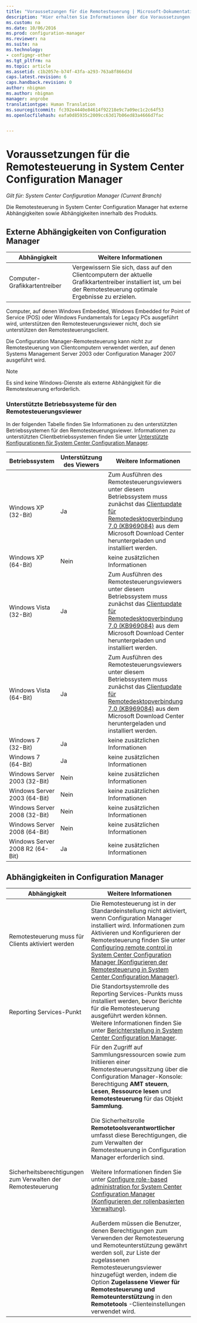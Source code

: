 ```yaml
---
title: "Voraussetzungen für die Remotesteuerung | Microsoft-Dokumentation"
description: "Hier erhalten Sie Informationen über die Voraussetzungen für die Remotesteuerung in System Center Configuration Manager."
ms.custom: na
ms.date: 10/06/2016
ms.prod: configuration-manager
ms.reviewer: na
ms.suite: na
ms.technology:
- configmgr-other
ms.tgt_pltfrm: na
ms.topic: article
ms.assetid: c1b2057e-b74f-43fa-a293-763a8f866d3d
caps.latest.revision: 6
caps.handback.revision: 0
author: nbigman
ms.author: nbigman
manager: angrobe
translationtype: Human Translation
ms.sourcegitcommit: fc392e4440e84614f92218e9c7a09ec1c2c64f53
ms.openlocfilehash: eafa0d85935c2009cc63d17b06ed83a4666d7fac


---
```

# <a name="prerequisites-for-remote-control-in-system-center-configuration-manager"></a>Voraussetzungen für die Remotesteuerung in System Center Configuration Manager

*Gilt für: System Center Configuration Manager (Current Branch)*

Die Remotesteuerung in System Center Configuration Manager hat externe Abhängigkeiten sowie Abhängigkeiten innerhalb des Produkts.  

## <a name="dependencies-external-to-configuration-manager"></a>Externe Abhängigkeiten von Configuration Manager  

|Abhängigkeit|Weitere Informationen|  
|----------------|----------------------|  
|Computer-Grafikkartentreiber|Vergewissern Sie sich, dass auf den Clientcomputern der aktuelle Grafikkartentreiber installiert ist, um bei der Remotesteuerung optimale Ergebnisse zu erzielen.|  

 Computer, auf denen Windows Embedded, Windows Embedded for Point of Service (POS) oder Windows Fundamentals for Legacy PCs ausgeführt wird, unterstützen den Remotesteuerungsviewer nicht, doch sie unterstützen den Remotesteuerungsclient.  

 Die Configuration Manager-Remotesteuerung kann nicht zur Remotesteuerung von Clientcomputern verwendet werden, auf denen Systems Management Server 2003 oder Configuration Manager 2007 ausgeführt wird.  

> [!NOTE]  
>  Es sind keine Windows-Dienste als externe Abhängigkeit für die Remotesteuerung erforderlich.  

### <a name="supported-operating-systems-for-the-remote-control-viewer"></a>Unterstützte Betriebssysteme für den Remotesteuerungsviewer  
 In der folgenden Tabelle finden Sie Informationen zu den unterstützten Betriebssystemen für den Remotesteuerungsviewer. Informationen zu unterstützten Clientbetriebssystemen finden Sie unter [Unterstützte Konfigurationen für System Center Configuration Manager](../../../../core/plan-design/configs/supported-configurations.md).  

|Betriebssystem|Unterstützung des Viewers|Weitere Informationen|  
|----------------------|--------------------|----------------------|  
|Windows XP (32-Bit)|Ja|Zum Ausführen des Remotesteuerungsviewers unter diesem Betriebssystem muss zunächst das [Clientupdate für Remotedesktopverbindung 7.0 (KB969084)](https://www.microsoft.com/en-us/download/details.aspx?id=12767) aus dem Microsoft Download Center heruntergeladen und installiert werden.|  
|Windows XP (64-Bit)|Nein|keine zusätzlichen Informationen|  
|Windows Vista (32-Bit)|Ja|Zum Ausführen des Remotesteuerungsviewers unter diesem Betriebssystem muss zunächst das [Clientupdate für Remotedesktopverbindung 7.0 (KB969084)](https://www.microsoft.com/en-us/download/details.aspx?id=12767) aus dem Microsoft Download Center heruntergeladen und installiert werden.|  
|Windows Vista (64-Bit)|Ja|Zum Ausführen des Remotesteuerungsviewers unter diesem Betriebssystem muss zunächst das [Clientupdate für Remotedesktopverbindung 7.0 (KB969084)](https://www.microsoft.com/en-us/download/details.aspx?id=12767) aus dem Microsoft Download Center heruntergeladen und installiert werden.|  
|Windows 7 (32-Bit)|Ja|keine zusätzlichen Informationen|  
|Windows 7 (64-Bit)|Ja|keine zusätzlichen Informationen|  
|Windows Server 2003 (32-Bit)|Nein|keine zusätzlichen Informationen|  
|Windows Server 2003 (64-Bit)|Nein|keine zusätzlichen Informationen|  
|Windows Server 2008 (32-Bit)|Nein|keine zusätzlichen Informationen|  
|Windows Server 2008 (64-Bit)|Nein|keine zusätzlichen Informationen|  
|Windows Server 2008 R2 (64-Bit)|Ja|keine zusätzlichen Informationen|  

## <a name="configuration-manager-dependencies"></a>Abhängigkeiten in Configuration Manager  

|Abhängigkeit|Weitere Informationen|  
|----------------|----------------------|  
|Remotesteuerung muss für Clients aktiviert werden|Die Remotesteuerung ist in der Standardeinstellung nicht aktiviert, wenn Configuration Manager installiert wird. Informationen zum Aktivieren und Konfigurieren der Remotesteuerung finden Sie unter [Configuring remote control in System Center Configuration Manager (Konfigurieren der Remotesteuerung in System Center Configuration Manager)](../../../../core/clients/manage/remote-control/configuring-remote-control.md).|  
|Reporting Services-Punkt|Die Standortsystemrolle des Reporting Services-Punkts muss installiert werden, bevor Berichte für die Remotesteuerung ausgeführt werden können. Weitere Informationen finden Sie unter [Berichterstellung in System Center Configuration Manager](../../../../core/servers/manage/reporting.md).|  
|Sicherheitsberechtigungen zum Verwalten der Remotesteuerung|Für den Zugriff auf Sammlungsressourcen sowie zum Initiieren einer Remotesteuerungssitzung über die Configuration Manager-Konsole: Berechtigung **AMT steuern**, **Lesen**, **Ressource lesen** und **Remotesteuerung** für das Objekt **Sammlung**.<br /><br /> Die Sicherheitsrolle **Remotetoolsverantwortlicher** umfasst diese Berechtigungen, die zum Verwalten der Remotesteuerung in Configuration Manager erforderlich sind.<br /><br /> Weitere Informationen finden Sie unter [Configure role-based administration for System Center Configuration Manager (Konfigurieren der rollenbasierten Verwaltung)](../../../../core/servers/deploy/configure/configure-role-based-administration.md).<br /><br /> Außerdem müssen die Benutzer, denen Berechtigungen zum Verwenden der Remotesteuerung und Remoteunterstützung gewährt werden soll, zur Liste der zugelassenen Remotesteuerungsviewer hinzugefügt werden, indem die Option **Zugelassene Viewer für Remotesteuerung und Remoteunterstützung** in den **Remotetools** -Clienteinstellungen verwendet wird.|  



<!--HONumber=Dec16_HO3-->


